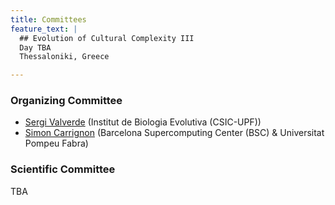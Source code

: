 ```yaml
---
title: Committees
feature_text: |
  ## Evolution of Cultural Complexity III
  Day TBA
  Thessaloniki, Greece 

---
```



### Organizing Committee

-   [Sergi Valverde](mailto:sergi.valverde@upf.edu) (Institut de Biologia Evolutiva (CSIC-UPF))
-   [Simon Carrignon](mailto:simon.carrignon@bsc.es) (Barcelona Supercomputing Center (BSC) & Universitat Pompeu Fabra)


### Scientific Committee


TBA 

<!---
-   Alberto Acerbi (Eindhoven University of Technology)
-   Daniel Garcia Rivero (Universidad de Sevilla)
-   Stephen Shennan (University College London)
-   Victoria Reyes-Garcia (Universitat Autònoma de Barcelona)
-   Albert Diaz-Guilera (Universitat Barcelona) 
-   Enrico Crema (University of Cambridge)
-   Laura Fortunato (University of Oxford - Santa Fe Institute)
-   Charlotte Brand (University of Exeter) 



-   Ruth Mace (University College London)

- Robert Boyd (Arizona State University) 
- Mark Collard (Simon Fraser University)
- Bernat Corominas-Murtra (Medical University of Vienna)
- Péter Erdi (Kalamazoo College) 
- Carl Lipo (California State University Long Beach) 
- Mike J. O'Brien (University of Missouri)
- Charles Perreault (Arizona State University)



-->
